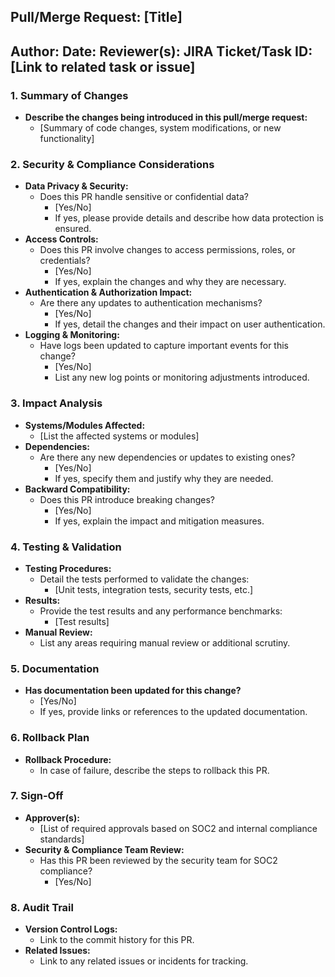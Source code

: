 ## Pull/Merge Request: [Title]
**Author:**
**Date:**
**Reviewer(s):**
**JIRA Ticket/Task ID:** [Link to related task or issue]
---
### 1. Summary of Changes
- **Describe the changes being introduced in this pull/merge request:**
  - [Summary of code changes, system modifications, or new functionality]
### 2. Security & Compliance Considerations
- **Data Privacy & Security:**
  - Does this PR handle sensitive or confidential data?
    - [Yes/No]
    - If yes, please provide details and describe how data protection is ensured.
- **Access Controls:**
  - Does this PR involve changes to access permissions, roles, or credentials?
    - [Yes/No]
    - If yes, explain the changes and why they are necessary.
- **Authentication & Authorization Impact:**
  - Are there any updates to authentication mechanisms?
    - [Yes/No]
    - If yes, detail the changes and their impact on user authentication.
- **Logging & Monitoring:**
  - Have logs been updated to capture important events for this change?
    - [Yes/No]
    - List any new log points or monitoring adjustments introduced.
### 3. Impact Analysis
- **Systems/Modules Affected:**
  - [List the affected systems or modules]
- **Dependencies:**
  - Are there any new dependencies or updates to existing ones?
    - [Yes/No]
    - If yes, specify them and justify why they are needed.
- **Backward Compatibility:**
  - Does this PR introduce breaking changes?
    - [Yes/No]
    - If yes, explain the impact and mitigation measures.
### 4. Testing & Validation
- **Testing Procedures:**
  - Detail the tests performed to validate the changes:
    - [Unit tests, integration tests, security tests, etc.]
- **Results:**
  - Provide the test results and any performance benchmarks:
    - [Test results]
- **Manual Review:**
  - List any areas requiring manual review or additional scrutiny.
### 5. Documentation
- **Has documentation been updated for this change?**
  - [Yes/No]
  - If yes, provide links or references to the updated documentation.
### 6. Rollback Plan
- **Rollback Procedure:**
  - In case of failure, describe the steps to rollback this PR.
### 7. Sign-Off
- **Approver(s):**
  - [List of required approvals based on SOC2 and internal compliance standards]
- **Security & Compliance Team Review:**
  - Has this PR been reviewed by the security team for SOC2 compliance?
    - [Yes/No]
### 8. Audit Trail
- **Version Control Logs:**
  - Link to the commit history for this PR.
- **Related Issues:**
  - Link to any related issues or incidents for tracking.
